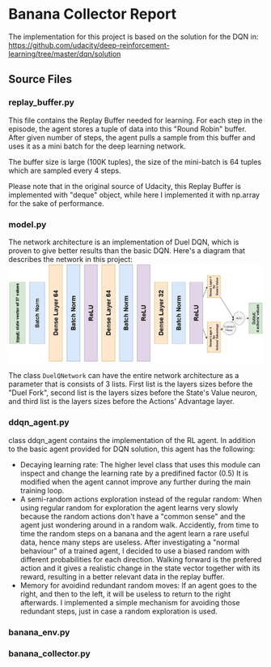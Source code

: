 [//]: # (Image References)
[image1]: https://github.com/drormeir/BananaCollector/blob/master/Network_Diagram.jpg "Network Architecture"

# Banana Collector Report
The implementation for this project is based on the solution for the DQN in:
https://github.com/udacity/deep-reinforcement-learning/tree/master/dqn/solution

## Source Files
### replay_buffer.py
This file contains the Replay Buffer needed for learning.
For each step in the episode, the agent stores a tuple of data into this "Round Robin" buffer. After given number of steps, the agent pulls a sample from this buffer and uses it as a mini batch for the deep learning network.

The buffer size is large (100K tuples), the size of the mini-batch is 64 tuples which are sampled every 4 steps.

Please note that in the original source of Udacity, this Replay Buffer is implemented with "deque" object, while here I implemented it with np.array for the sake of performance.

### model.py
The network architecture is an implementation of Duel DQN, which is proven to give better results than the basic DQN.
Here's a diagram that describes the network in this project:
![Network Architecture][image1]

The class `DuelQNetwork` can have the entire network architecture as a parameter that is consists of 3 lists. First list is the layers sizes before the "Duel Fork", second list is the layers sizes before the State's Value neuron, and third list is the layers sizes before the Actions' Advantage layer.

### ddqn_agent.py
class ddqn_agent contains the implementation of the RL agent. In addition to the basic agent provided for DQN solution, this agent has the following:

* Decaying learning rate: The higher level class that uses this module can inspect and change the learning rate by a predifined factor (0.5) It is modified when the agent cannot improve any further during the main training loop.
* A semi-random actions exploration instead of the regular random: When using regular random for exploration the agent learns very slowly because the random actions don't have a "common sense" and the agent just wondering around in a random walk. Accidently, from time to time the random steps on a banana and the agent learn a rare useful data, hence many steps are useless. After investigating a "normal behaviour" of a trained agent, I decided to use a biased random with different probabilities for each direction. Walking forward is the prefered action and it gives a realistic change in the state vector together with its reward, resulting in a better relevant data in the replay buffer.
* Memory for avoidind redundant random moves: If an agent goes to the right, and then to the left, it will be useless to return to the right afterwards. I implemented a simple mechanism for avoiding those redundant steps, just in case a random exploration is used.

### banana_env.py
### banana_collector.py
